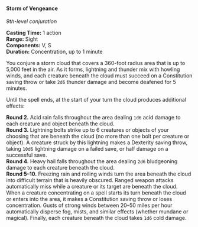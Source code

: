 #### Storm of Vengeance
<!-- TODO Check and tag this spell-->
<!-- markdownlint-disable-next-line no-emphasis-as-heading -->
_9th-level conjuration_

**Casting Time:** 1 action \
**Range:** Sight \
**Components:** V, S \
**Duration:** Concentration, up to 1 minute

You conjure a storm cloud that covers a 360-foot radius area that is up to 5,000 feet in the air.
As it forms, lightning and thunder mix with howling winds, and each creature beneath the cloud must succeed on a Constitution saving throw or take `2d6` thunder damage and become deafened for 5 minutes.

Until the spell ends, at the start of your turn the cloud produces additional effects:

**Round 2.**
Acid rain falls throughout the area dealing `1d6` acid damage to each creature and object beneath the cloud.
\
**Round 3.**
Lightning bolts strike up to 6 creatures or objects of your choosing that are beneath the cloud (no more than one bolt per creature or object).
A creature struck by this lightning makes a Dexterity saving throw, taking `10d6` lightning damage on a failed save, or half damage on a successful save.
\
**Round 4.**
Heavy hail falls throughout the area dealing `2d6` bludgeoning damage to each creature beneath the cloud.
\
**Round 5–10.**
Freezing rain and roiling winds turn the area beneath the cloud into difficult terrain that is heavily obscured.
Ranged weapon attacks automatically miss while a creature or its target are beneath the cloud.
When a creature concentrating on a spell starts its turn beneath the cloud or enters into the area, it makes a Constitution saving throw or loses concentration.
Gusts of strong winds between 20–50 miles per hour automatically disperse fog, mists, and similar effects (whether mundane or magical).
Finally, each creature beneath the cloud takes `1d6` cold damage.
